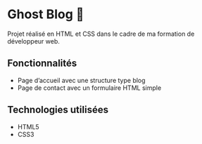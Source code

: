 # Ghost Blog 👻

Projet réalisé en HTML et CSS dans le cadre de ma formation de développeur web.

## Fonctionnalités

- Page d’accueil avec une structure type blog
- Page de contact avec un formulaire HTML simple

## Technologies utilisées

- HTML5
- CSS3